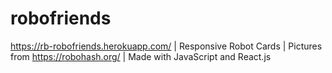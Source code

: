 # robofriends
https://rb-robofriends.herokuapp.com/ |
	Responsive Robot Cards | Pictures from https://robohash.org/ | Made with JavaScript and React.js
